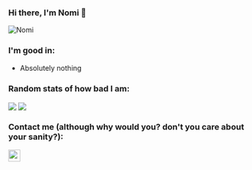 ### Hi there, I'm Nomi 👋

<img src="https://komarev.com/ghpvc/?username=Ramisky&style=flat-square" alt="Nomi" /><br>

### I'm good in:
- Absolutely nothing

### Random stats of how bad I am:
<a>
  <img align="center" src="https://github-readme-stats.vercel.app/api?username=ramisky&count_private=true&border_radius=8&icon_color=f44336&show_icons=true&theme=dark" />
</a>
<a>
  <img align="center" src="https://github-readme-stats.vercel.app/api/top-langs/?username=ramisky&layout=compact&border_radius=8&theme=dark" />
</a>

### Contact me (although why would you? don't you care about your sanity?):
<a href="https://t.me/Nomishaw"><img width="24px" src="https://cdn.iconscout.com/icon/free/png-64/telegram-1754812-1490132.png"></a>

